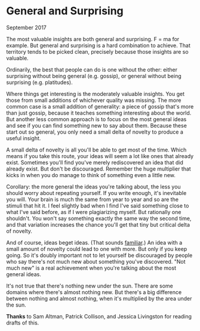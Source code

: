 # General and Surprising

September 2017  
  
The most valuable insights are both general and surprising. 
F = ma for example. But general and surprising is a hard
combination to achieve. That territory tends to be picked
clean, precisely because those insights are so valuable.  
  
Ordinarily, the best that people can do is one without the
other: either surprising without being general (e.g.
gossip), or general without being surprising (e.g.
platitudes).  
  
Where things get interesting is the moderately valuable
insights. You get those from small additions of whichever
quality was missing. The more common case is a small
addition of generality: a piece of gossip that's more than
just gossip, because it teaches something interesting about
the world. But another less common approach is to focus on
the most general ideas and see if you can find something new
to say about them. Because these start out so general, you
only need a small delta of novelty to produce a useful
insight.  
  
A small delta of novelty is all you'll be able to get most
of the time. Which means if you take this route, your ideas
will seem a lot like ones that already exist. Sometimes
you'll find you've merely rediscovered an idea that did
already exist. But don't be discouraged. Remember the huge
multiplier that kicks in when you do manage to think of
something even a little new.  
  
Corollary: the more general the ideas you're talking about,
the less you should worry about repeating yourself. If you
write enough, it's inevitable you will. Your brain is much
the same from year to year and so are the stimuli that hit
it. I feel slightly bad when I find I've said something
close to what I've said before, as if I were plagiarizing
myself. But rationally one shouldn't. You won't say
something exactly the same way the second time, and that
variation increases the chance you'll get that tiny but
critical delta of novelty.  
  
And of course, ideas beget ideas. (That sounds 
[familiar](ecw.html).)
An idea with a small amount of novelty could lead to one
with more. But only if you keep going. So it's doubly
important not to let yourself be discouraged by people who
say there's not much new about something you've discovered.
"Not much new" is a real achievement when you're talking
about the most general ideas.   
  
It's not true that there's nothing new under the sun. There
are some domains where there's almost nothing new. But
there's a big difference between nothing and almost nothing,
when it's multiplied by the area under the sun.  
  
  
  
  
  

**Thanks** to Sam Altman, Patrick Collison, and Jessica
Livingston for reading drafts of this.  
  
